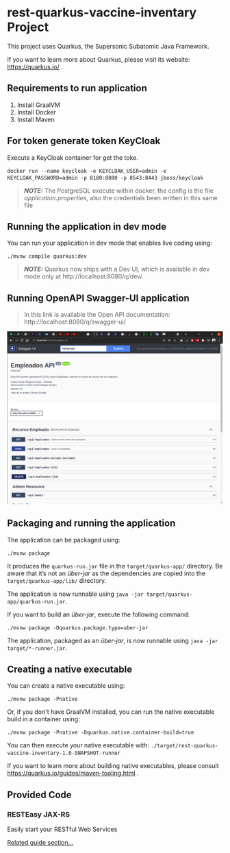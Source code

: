 # rest-quarkus-vaccine-inventary Project

This project uses Quarkus, the Supersonic Subatomic Java Framework.

If you want to learn more about Quarkus, please visit its website: https://quarkus.io/ .

## Requirements to run application

1. Install GraalVM
2. Install Docker
3. Install Maven

## For token generate token KeyCloak

Execute a KeyCloak container for get the toke.

```shell script
docker run --name keycloak -e KEYCLOAK_USER=admin -e KEYCLOAK_PASSWORD=admin -p 8180:8080 -p 8543:8443 jboss/keycloak
```

> **_NOTE:_** The PostgreSQL execute within docker, the config is the file _application.properties_, also the credentials been written in this same file

## Running the application in dev mode

You can run your application in dev mode that enables live coding using:

```shell script
./mvnw compile quarkus:dev
```

> **_NOTE:_** Quarkus now ships with a Dev UI, which is available in dev mode only at http://localhost:8080/q/dev/.

## Running OpenAPI Swagger-UI application

> In this link is available the Open API documentation: http://localhost:8080/q/swagger-ui/

![captura de open api](https://github.com/cdvillegas1/inventario_vacunas/blob/master/imagenes/swagger-ui.png)

## Packaging and running the application

The application can be packaged using:

```shell script
./mvnw package
```

It produces the `quarkus-run.jar` file in the `target/quarkus-app/` directory. Be aware that it’s not an _über-jar_ as
the dependencies are copied into the `target/quarkus-app/lib/` directory.

The application is now runnable using `java -jar target/quarkus-app/quarkus-run.jar`.

If you want to build an _über-jar_, execute the following command:

```shell script
./mvnw package -Dquarkus.package.type=uber-jar
```

The application, packaged as an _über-jar_, is now runnable using `java -jar target/*-runner.jar`.

## Creating a native executable

You can create a native executable using:

```shell script
./mvnw package -Pnative
```

Or, if you don't have GraalVM installed, you can run the native executable build in a container using:

```shell script
./mvnw package -Pnative -Dquarkus.native.container-build=true
```

You can then execute your native executable with: `./target/rest-quarkus-vaccine-inventary-1.0-SNAPSHOT-runner`

If you want to learn more about building native executables, please consult https://quarkus.io/guides/maven-tooling.html
.

## Provided Code

### RESTEasy JAX-RS

Easily start your RESTful Web Services

[Related guide section...](https://quarkus.io/guides/getting-started#the-jax-rs-resources)
